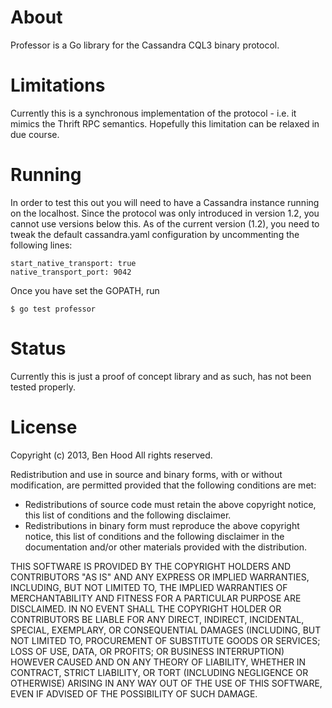 # About

Professor is a Go library for the Cassandra CQL3 binary protocol.

# Limitations

Currently this is a synchronous implementation of the protocol - i.e. it mimics the Thrift RPC semantics. Hopefully this limitation can be relaxed in due course.

# Running 

In order to test this out you will need to have a Cassandra instance running on the localhost.
Since the protocol was only introduced in version 1.2, you cannot use versions below this.
As of the current version (1.2), you need to tweak the default cassandra.yaml configuration by
uncommenting the following lines:

	start_native_transport: true
	native_transport_port: 9042

Once you have set the GOPATH, run

	$ go test professor

# Status

Currently this is just a proof of concept library and as such, has not been tested properly.

# License

Copyright (c) 2013, Ben Hood
All rights reserved.

Redistribution and use in source and binary forms, with or without modification, are permitted provided that the following conditions are met:

* Redistributions of source code must retain the above copyright notice, this list of conditions and the following disclaimer.
* Redistributions in binary form must reproduce the above copyright notice, this list of conditions and the following disclaimer in the documentation and/or other materials provided with the distribution.

THIS SOFTWARE IS PROVIDED BY THE COPYRIGHT HOLDERS AND CONTRIBUTORS "AS IS" AND ANY EXPRESS OR IMPLIED WARRANTIES, INCLUDING, BUT NOT LIMITED TO, THE IMPLIED WARRANTIES OF MERCHANTABILITY AND FITNESS FOR A PARTICULAR PURPOSE ARE DISCLAIMED. IN NO EVENT SHALL THE COPYRIGHT HOLDER OR CONTRIBUTORS BE LIABLE FOR ANY DIRECT, INDIRECT, INCIDENTAL, SPECIAL, EXEMPLARY, OR CONSEQUENTIAL DAMAGES (INCLUDING, BUT NOT LIMITED TO, PROCUREMENT OF SUBSTITUTE GOODS OR SERVICES; LOSS OF USE, DATA, OR PROFITS; OR BUSINESS INTERRUPTION) HOWEVER CAUSED AND ON ANY THEORY OF LIABILITY, WHETHER IN CONTRACT, STRICT LIABILITY, OR TORT (INCLUDING NEGLIGENCE OR OTHERWISE) ARISING IN ANY WAY OUT OF THE USE OF THIS SOFTWARE, EVEN IF ADVISED OF THE POSSIBILITY OF SUCH DAMAGE.